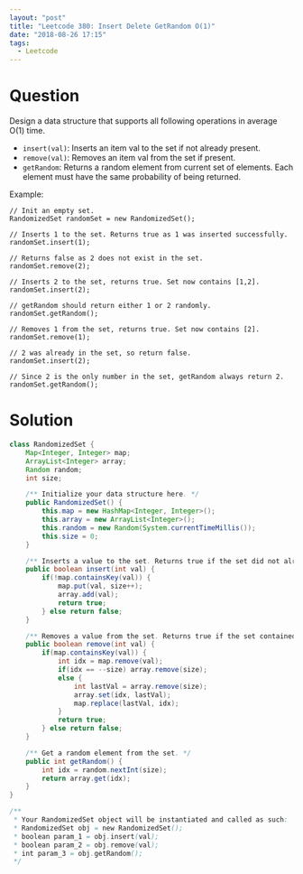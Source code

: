 ```yaml
---
layout: "post"
title: "Leetcode 380: Insert Delete GetRandom O(1)"
date: "2018-08-26 17:15"
tags:
  - Leetcode
---
```


# Question
Design a data structure that supports all following operations in average O(1) time.

* `insert(val)`: Inserts an item val to the set if not already present.
* `remove(val)`: Removes an item val from the set if present.
* `getRandom`: Returns a random element from current set of elements. Each element must have the same probability of being returned.

Example:
```
// Init an empty set.
RandomizedSet randomSet = new RandomizedSet();

// Inserts 1 to the set. Returns true as 1 was inserted successfully.
randomSet.insert(1);

// Returns false as 2 does not exist in the set.
randomSet.remove(2);

// Inserts 2 to the set, returns true. Set now contains [1,2].
randomSet.insert(2);

// getRandom should return either 1 or 2 randomly.
randomSet.getRandom();

// Removes 1 from the set, returns true. Set now contains [2].
randomSet.remove(1);

// 2 was already in the set, so return false.
randomSet.insert(2);

// Since 2 is the only number in the set, getRandom always return 2.
randomSet.getRandom();
```

# Solution
```java
class RandomizedSet {
    Map<Integer, Integer> map;
    ArrayList<Integer> array;
    Random random;
    int size;

    /** Initialize your data structure here. */
    public RandomizedSet() {
        this.map = new HashMap<Integer, Integer>();
        this.array = new ArrayList<Integer>();
        this.random = new Random(System.currentTimeMillis());
        this.size = 0;
    }

    /** Inserts a value to the set. Returns true if the set did not already contain the specified element. */
    public boolean insert(int val) {
        if(!map.containsKey(val)) {
            map.put(val, size++);
            array.add(val);
            return true;
        } else return false;
    }

    /** Removes a value from the set. Returns true if the set contained the specified element. */
    public boolean remove(int val) {
        if(map.containsKey(val)) {
            int idx = map.remove(val);
            if(idx == --size) array.remove(size);
            else {
                int lastVal = array.remove(size);
                array.set(idx, lastVal);
                map.replace(lastVal, idx);
            }
            return true;
        } else return false;
    }

    /** Get a random element from the set. */
    public int getRandom() {
        int idx = random.nextInt(size);
        return array.get(idx);
    }
}

/**
 * Your RandomizedSet object will be instantiated and called as such:
 * RandomizedSet obj = new RandomizedSet();
 * boolean param_1 = obj.insert(val);
 * boolean param_2 = obj.remove(val);
 * int param_3 = obj.getRandom();
 */
```
